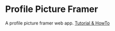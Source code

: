 # Profile Picture Framer

A profile picture framer web app. [Tutorial & HowTo](http://subinsb.com/create-profile-picture-framer-web-app)